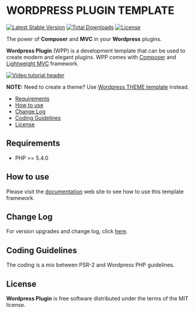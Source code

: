# WORDPRESS PLUGIN TEMPLATE

[![Latest Stable Version](https://poser.pugx.org/amostajo/wordpress-plugin/v/stable)](https://packagist.org/packages/amostajo/wordpress-plugin)
[![Total Downloads](https://poser.pugx.org/amostajo/wordpress-plugin/downloads)](https://packagist.org/packages/amostajo/wordpress-plugin)
[![License](https://poser.pugx.org/amostajo/wordpress-plugin/license)](https://packagist.org/packages/amostajo/wordpress-plugin)

The power of **Composer** and **MVC** in your **Wordpress** plugins.

**Wordpress Plugin** (WPP) is a development template that can be used to create modern and elegant plugins. WPP comes with [Composer](https://getcomposer.org/) and [Lightweight MVC](https://github.com/amostajo/lightweight-mvc) framework.

[![Video tutorial header](http://s10.postimg.org/njeae0ogp/Videotutorialheader.jpg)](http://youtu.be/fXPNMH8vaMI)

**NOTE:** Need to create a theme? Use [Wordpress THEME template](https://github.com/amostajo/wordpress-theme) instead.

- [Requirements](#requirements)
- [How to use](#how-to-use)
- [Change Log](#change-log)
- [Coding Guidelines](#coding-guidelines)
- [License](#license)

## Requirements

* PHP >= 5.4.0

## How to use

Please visit the [documentation](http://wordpress-dev.evopiru.com/documentation/) web site to see how to use this template framework.

## Change Log

For version upgrades and change log, click [here](https://github.com/amostajo/wordpress-plugin/releases).

## Coding Guidelines

The coding is a mix between PSR-2 and Wordpress PHP guidelines.

## License

**Wordpress Plugin** is free software distributed under the terms of the MIT license.

